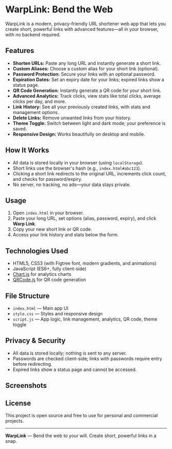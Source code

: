 
# WarpLink: Bend the Web

WarpLink is a modern, privacy-friendly URL shortener web app that lets you create short, powerful links with advanced features—all in your browser, with no backend required.

## Features

- **Shorten URLs:** Paste any long URL and instantly generate a short link.
- **Custom Aliases:** Choose a custom alias for your short link (optional).
- **Password Protection:** Secure your links with an optional password.
- **Expiration Dates:** Set an expiry date for your links; expired links show a status page.
- **QR Code Generation:** Instantly generate a QR code for your short link.
- **Advanced Analytics:** Track clicks, view stats like total clicks, average clicks per day, and more.
- **Link History:** See all your previously created links, with stats and management options.
- **Delete Links:** Remove unwanted links from your history.
- **Theme Toggle:** Switch between light and dark mode; your preference is saved.
- **Responsive Design:** Works beautifully on desktop and mobile.

## How It Works

- All data is stored locally in your browser (using `localStorage`).
- Short links use the browser's hash (e.g., `index.html#abc123`).
- Clicking a short link redirects to the original URL, increments click count, and checks for password/expiry.
- No server, no tracking, no ads—your data stays private.

## Usage

1. Open `index.html` in your browser.
2. Paste your long URL, set options (alias, password, expiry), and click **Warp Link**.
3. Copy your new short link or QR code.
4. Access your link history and stats below the form.

## Technologies Used

- HTML5, CSS3 (with Figtree font, modern gradients, and animations)
- JavaScript (ES6+, fully client-side)
- [Chart.js](https://www.chartjs.org/) for analytics charts
- [QRCode.js](https://github.com/davidshimjs/qrcodejs) for QR code generation

## File Structure

- `index.html` — Main app UI
- `style.css` — Styles and responsive design
- `script.js` — App logic, link management, analytics, QR code, theme toggle

## Privacy & Security

- All data is stored locally; nothing is sent to any server.
- Passwords are checked client-side; links with passwords require entry before redirecting.
- Expired links show a status page and cannot be accessed.

## Screenshots



## License

This project is open source and free to use for personal and commercial projects.

---

**WarpLink** — Bend the web to your will. Create short, powerful links in a snap.

